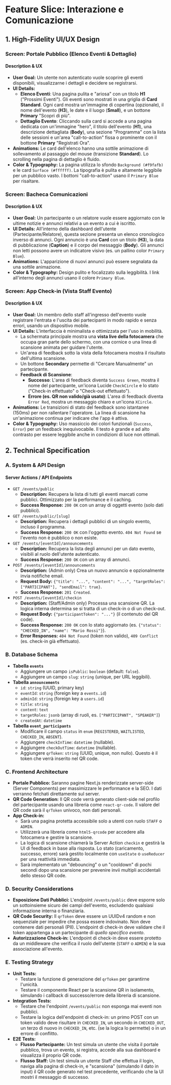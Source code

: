 # Feature Slice: Interazione e Comunicazione

## 1. High-Fidelity UI/UX Design

### Screen: Portale Pubblico (Elenco Eventi & Dettaglio)
#### **Description & UX**
*   **User Goal:** Un utente non autenticato vuole scoprire gli eventi disponibili, visualizzarne i dettagli e decidere se registrarsi.
*   **UI Details:**
    *   **Elenco Eventi**: Una pagina pulita e "ariosa" con un titolo **H1** ("Prossimi Eventi"). Gli eventi sono mostrati in una griglia di **Card Standard**. Ogni card mostra un'immagine di copertina (opzionale), il nome dell'evento (**H3**), le date e il luogo (**Small**), e un bottone **Primary** "Scopri di più".
    *   **Dettaglio Evento**: Cliccando sulla card si accede a una pagina dedicata con un'immagine "hero", il titolo dell'evento (**H1**), una descrizione dettagliata (**Body**), una sezione "Programma" con la lista delle sessioni e un'area "call-to-action" fissa o prominente con il bottone **Primary** "Registrati Ora".
*   **Animations:** Le card dell'elenco hanno una sottile animazione di sollevamento al passaggio del mouse (transizione **Standard**). Lo scrolling nella pagina di dettaglio è fluido.
*   **Color & Typography:** La pagina utilizza lo sfondo `Background (#f9fafb)` e le card `Surface (#ffffff)`. La tipografia è pulita e altamente leggibile per un pubblico vasto. I bottoni "call-to-action" usano il `Primary Blue` per risaltare.

### Screen: Bacheca Comunicazioni
#### **Description & UX**
*   **User Goal:** Un partecipante o un relatore vuole essere aggiornato con le ultime notizie e annunci relativi a un evento a cui è iscritto.
*   **UI Details:** All'interno della dashboard dell'utente (Partecipante/Relatore), questa sezione presenta un elenco cronologico inverso di annunci. Ogni annuncio è una **Card** con un titolo (**H3**), la data di pubblicazione (**Caption**) e il corpo del messaggio (**Body**). Gli annunci non letti possono avere un indicatore visivo (es. un pallino color `Primary Blue`).
*   **Animations:** L'apparizione di nuovi annunci può essere segnalata da una sottile animazione.
*   **Color & Typography:** Design pulito e focalizzato sulla leggibilità. I link all'interno degli annunci usano il colore `Primary Blue`.

### Screen: App Check-in (Vista Staff Evento)
#### **Description & UX**
*   **User Goal:** Un membro dello staff all'ingresso dell'evento vuole registrare l'entrata e l'uscita dei partecipanti in modo rapido e senza errori, usando un dispositivo mobile.
*   **UI Details:** L'interfaccia è minimalista e ottimizzata per l'uso in mobilità.
    *   La schermata principale mostra una **vista live della fotocamera** che occupa gran parte dello schermo, con una cornice o una linea di scansione animata per guidare l'utente.
    *   Un'area di feedback sotto la vista della fotocamera mostra il risultato dell'ultima scansione.
    *   Un bottone **Secondary** permette di "Cercare Manualmente" un partecipante.
    *   **Feedback di Scansione**:
        *   **Successo**: L'area di feedback diventa `Success Green`, mostra il nome del partecipante, un'icona Lucide `CheckCircle` e lo stato ("Check-in effettuato" o "Check-out effettuato").
        *   **Errore (es. QR non valido/già usato)**: L'area di feedback diventa `Error Red`, mostra un messaggio chiaro e un'icona `XCircle`.
*   **Animations:** Le transizioni di stato del feedback sono istantanee (150ms) per non rallentare l'operatore. La linea di scansione ha un'animazione continua per indicare che l'app è attiva.
*   **Color & Typography:** Uso massiccio dei colori funzionali (`Success`, `Error`) per un feedback inequivocabile. Il testo è grande e ad alto contrasto per essere leggibile anche in condizioni di luce non ottimali.

## 2. Technical Specification

### A. System & API Design
#### **Server Actions / API Endpoints**
*   `GET /events/public`
    *   **Description:** Recupera la lista di tutti gli eventi marcati come pubblici. Ottimizzato per la performance e il caching.
    *   **Success Response:** `200 OK` con un array di oggetti evento (solo dati pubblici).
*   `GET /events/public/[slug]`
    *   **Description:** Recupera i dettagli pubblici di un singolo evento, incluso il programma.
    *   **Success Response:** `200 OK` con l'oggetto evento. `404 Not Found` se l'evento non è pubblico o non esiste.
*   `GET /events/[eventId]/announcements`
    *   **Description:** Recupera la lista degli annunci per un dato evento, visibili al ruolo dell'utente autenticato.
    *   **Success Response:** `200 OK` con un array di annunci.
*   `POST /events/[eventId]/announcements`
    *   **Description:** (Admin only) Crea un nuovo annuncio e opzionalmente invia notifiche email.
    *   **Request Body:** `{"title": "...", "content": "...", "targetRoles": ["PARTICIPANT"], "sendEmail": true}`.
    *   **Success Response:** `201 Created`.
*   `POST /events/[eventId]/checkin`
    *   **Description:** (Staff/Admin only) Processa una scansione QR. La logica interna determina se si tratta di un check-in o di un check-out.
    *   **Request Body:** `{"participantToken": "..."}` (il contenuto del QR code).
    *   **Success Response:** `200 OK` con lo stato aggiornato (es. `{"status": "CHECKED_IN", "name": "Mario Rossi"}`).
    *   **Error Responses:** `404 Not Found` (token non valido), `409 Conflict` (es. check-in già effettuato).

### B. Database Schema
*   **Tabella `events`**
    *   Aggiungere un campo `isPublic`: `boolean` (default: `false`).
    *   Aggiungere un campo `slug`: `string` (unique, per URL leggibili).
*   **Tabella `announcements`**
    *   `id`: `string` (UUID, primary key)
    *   `eventId`: `string` (foreign key a `events.id`)
    *   `adminId`: `string` (foreign key a `users.id`)
    *   `title`: `string`
    *   `content`: `text`
    *   `targetRoles`: `jsonb` (array di ruoli, es. `["PARTICIPANT", "SPEAKER"]`)
    *   `createdAt`: `datetime`
*   **Tabella `event_participants`**
    *   Modificare il campo `status` in `enum` (`REGISTERED`, `WAITLISTED`, `CHECKED_IN`, `ABSENT`).
    *   Aggiungere `checkInTime`: `datetime` (nullable).
    *   Aggiungere `checkOutTime`: `datetime` (nullable).
    *   Aggiungere `qrToken`: `string` (UUID, unique, non nullo). Questo è il token che verrà inserito nel QR code.

### C. Frontend Architecture
*   **Portale Pubblico:** Saranno pagine Next.js renderizzate server-side (Server Components) per massimizzare le performance e la SEO. I dati verranno fetchati direttamente sul server.
*   **QR Code Generation:** Il QR code verrà generato client-side nel profilo del partecipante usando una libreria come `react-qr-code`. Il valore del QR code sarà il `qrToken` univoco, non dati personali.
*   **App Check-in:**
    *   Sarà una pagina protetta accessibile solo a utenti con ruolo `STAFF` o `ADMIN`.
    *   Utilizzerà una libreria come `html5-qrcode` per accedere alla fotocamera e gestire la scansione.
    *   La logica di scansione chiamerà la Server Action `checkin` e gestirà la UI di feedback in base alla risposta. Lo stato (caricamento, successo, errore) sarà gestito localmente con `useState` o `useReducer` per una reattività immediata.
    *   Sarà implementato un "debouncing" o un "cooldown" di pochi secondi dopo una scansione per prevenire invii multipli accidentali dello stesso QR code.

### D. Security Considerations
*   **Esposizione Dati Pubblici:** L'endpoint `/events/public` deve esporre solo un sottoinsieme sicuro dei campi dell'evento, escludendo qualsiasi informazione interna o finanziaria.
*   **QR Code Security:** Il `qrToken` deve essere un UUIDv4 random e non sequenziale per impedire che possa essere indovinato. Non deve contenere dati personali (PII). L'endpoint di check-in deve validare che il token appartenga a un partecipante di *quello specifico evento*.
*   **Autorizzazione Check-in:** L'endpoint di check-in deve essere protetto da un middleware che verifica il ruolo dell'utente (`STAFF` o `ADMIN`) e la sua associazione all'evento.

### E. Testing Strategy
*   **Unit Tests:**
    *   Testare la funzione di generazione del `qrToken` per garantirne l'unicità.
    *   Testare il componente React per la scansione QR in isolamento, simulando i callback di successo/errore della libreria di scansione.
*   **Integration Tests:**
    *   Testare che l'endpoint `/events/public` non esponga mai eventi non pubblici.
    *   Testare la logica dell'endpoint di check-in: un primo POST con un token valido deve risultare in `CHECKED_IN`, un secondo in `CHECKED_OUT`, un terzo di nuovo in `CHECKED_IN`, etc. (se la logica lo permette) o in un errore di conflitto.
*   **E2E Tests:**
    *   **Flusso Partecipante:** Un test simula un utente che visita il portale pubblico, trova un evento, si registra, accede alla sua dashboard e visualizza il proprio QR code.
    *   **Flusso Staff:** Un test simula un utente Staff che effettua il login, naviga alla pagina di check-in, e "scansiona" (simulando il dato in input) il QR code generato nel test precedente, verificando che la UI mostri il messaggio di successo.